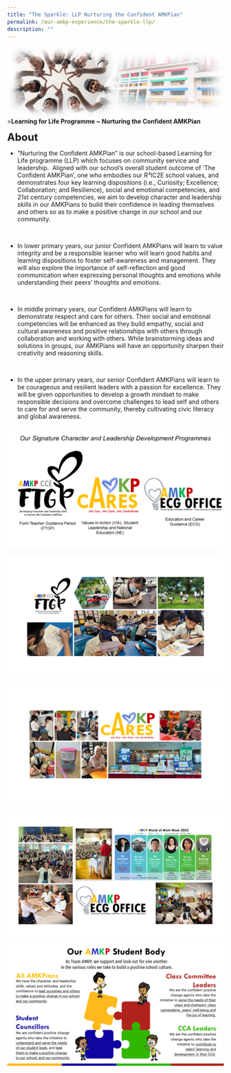 ```yaml
---
title: "The Sparkle: LLP Nurturing the Confident AMKPian"
permalink: /our-amkp-experience/the-sparkle-llp/
description: ""
---
```

![Sub-banner](/images/sub%20banner.jpg)
&gt;**Learning for Life Programme ~    Nurturing the Confident AMKPian**

**<font size="5">About</font>**

* “Nurturing the Confident AMKPian” is our school-based Learning for Life programme (LLP) which focuses on community service and leadership.&nbsp; Aligned with our school’s overall student outcome of ‘The Confident AMKPian’, one who embodies our R³IC2E school values, and demonstrates four key learning dispositions (i.e., Curiosity; Excellence; Collaboration; and Resilience), social and emotional competencies, and 21st century competencies, we aim to develop character and leadership skills in our AMKPians to build their confidence in leading themselves and others so as to make a positive change in our school and our community. 
<br>

* In lower primary years, our junior Confident AMKPians will learn to value integrity and be a responsible learner who will learn good habits and learning dispositions to foster self-awareness and management. They will also explore the importance of self-reflection and good communication when expressing personal thoughts and emotions while understanding their peers’ thoughts and emotions.
<br>

* In middle primary years, our Confident AMKPians will learn to demonstrate respect and care for others. Their social and emotional competencies will be enhanced as they build empathy, social and cultural awareness and positive relationships with others through collaboration and working with others. While brainstorming ideas and solutions in groups, our AMKPians will have an opportunity sharpen their creativity and reasoning skills.
<br>

* In the upper primary years, our senior Confident AMKPians will learn to be courageous and resilient leaders with a passion for excellence. They will be given opportunities to develop a growth mindset to make responsible decisions and overcome challenges to lead self and others to care for and serve the community, thereby cultivating civic literacy and global awareness.

![LLP_Photo_1](/images/About%20Us/Our%20AMKP%20Experience/The%20Sparkle/llp_photo_1.PNG)

![LLP_Photo_2](/images/About%20Us/Our%20AMKP%20Experience/The%20Sparkle/llp_photo_2.PNG)

![LLP_Photo_3](/images/About%20Us/Our%20AMKP%20Experience/The%20Sparkle/llp_photo_3.PNG)

![LLP_Photo_4](/images/About%20Us/Our%20AMKP%20Experience/The%20Sparkle/llp_photo_4.PNG)

![LLP_Photo_5](/images/About%20Us/Our%20AMKP%20Experience/The%20Sparkle/llp_photo_5.PNG)